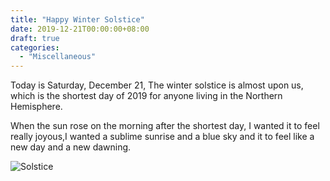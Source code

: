 ```yaml
---
title: "Happy Winter Solstice"
date: 2019-12-21T00:00:00+08:00
draft: true
categories:
  - "Miscellaneous"
---
```


Today is  Saturday, December 21, The winter solstice is almost upon us, which is the shortest day of 2019 for anyone living in the Northern Hemisphere.

When the sun rose on the morning after the shortest day, I wanted it to feel really joyous,I wanted a sublime sunrise and a blue sky and it to feel like a new day and a new dawning.

![Solstice](https://media.npr.org/assets/img/2019/12/20/shortestday_9780763686987_hi_us_rev-3_custom-e660b51518edd3d74be8f086a0dc753cdd13b341-s1300-c85.jpg)





